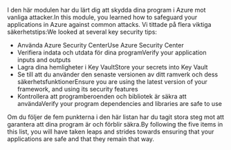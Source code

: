 <span data-ttu-id="89b48-101">I den här modulen har du lärt dig att skydda dina program i Azure mot vanliga attacker.</span><span class="sxs-lookup"><span data-stu-id="89b48-101">In this module, you learned how to safeguard your applications in Azure against common attacks.</span></span> <span data-ttu-id="89b48-102">Vi tittade på flera viktiga säkerhetstips:</span><span class="sxs-lookup"><span data-stu-id="89b48-102">We looked at several key security tips:</span></span>

- <span data-ttu-id="89b48-103">Använda Azure Security Center</span><span class="sxs-lookup"><span data-stu-id="89b48-103">Use Azure Security Center</span></span>
- <span data-ttu-id="89b48-104">Verifiera indata och utdata för dina program</span><span class="sxs-lookup"><span data-stu-id="89b48-104">Verify your application inputs and outputs</span></span>
- <span data-ttu-id="89b48-105">Lagra dina hemligheter i Key Vault</span><span class="sxs-lookup"><span data-stu-id="89b48-105">Store your secrets into Key Vault</span></span>
- <span data-ttu-id="89b48-106">Se till att du använder den senaste versionen av ditt ramverk och dess säkerhetsfunktioner</span><span class="sxs-lookup"><span data-stu-id="89b48-106">Ensure you are using the latest version of your framework, and using its security features</span></span>
- <span data-ttu-id="89b48-107">Kontrollera att programberoenden och bibliotek är säkra att använda</span><span class="sxs-lookup"><span data-stu-id="89b48-107">Verify your program dependencies and libraries are safe to use</span></span>

<span data-ttu-id="89b48-108">Om du följer de fem punkterna i den här listan har du tagit stora steg mot att garantera att dina program är och förblir säkra.</span><span class="sxs-lookup"><span data-stu-id="89b48-108">By following the five items in this list, you will have taken leaps and strides towards ensuring that your applications are safe and that they remain that way.</span></span>
